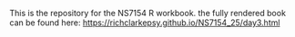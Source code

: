 This is the repository for the NS7154 R workbook. the fully rendered book can be found here: https://richclarkepsy.github.io/NS7154_25/day3.html

